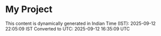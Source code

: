 # My Project

This content is dynamically generated in Indian Time (IST): 2025-09-12 22:05:09 IST
Converted to UTC: 2025-09-12 16:35:09 UTC
